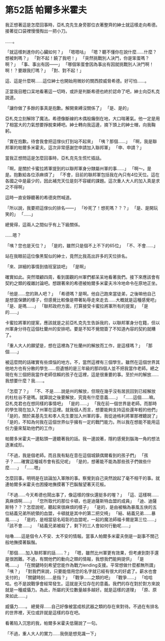 # 第52話 帕爾多米霍夫

我正想著這是怎麼回事時，亞札克先生身旁那位衣著整齊的紳士就這樣走向希德。接著從口袋裡慢慢掏出一把小刀。

......。

「就這樣刺進你的心臟如何？」
「嗯嗯咕」
「嗯？聽不懂你在說什麼......什麼？想被刺嗎？」
「對不起！饒了我吧！」
「突然挑戰別人決鬥，你是笨蛋嗎？啊？」
「事、事出有因——」
「哪個笨蛋會因為事出有因就挑戰別人決鬥啊！啊！？要跟我打嗎？」
「對、對不起！」

這、這是什麼啊......這位紳士也開始用微妙的關西腔威脅希德。好可怕......。

正當我目瞪口呆地看著這一切時，或許是判斷希德也終於認命了吧，紳士向亞札克說道。

「讓你做了多餘的事真是抱歉。解開束縛沒關係了」
「是、是的」

亞札克立刻解除了魔法。希德像斷線的木偶般癱倒在地，大口喘著氣。他一定是用了相當大的力氣想要掙脫束縛吧。紳士轉向我這邊，摘下頭上的紳士帽，向我鞠躬。

「實在抱歉。待會我會把這傢伙打到站不起來」
「咦？那個......」
「啊，我是聯邦軍的帕爾多米霍夫。這次非常感謝您申請加入聯邦軍」
「申、申請？」

當我正想問這是怎麼回事時，亞札克先生慌忙插話。

「啊，是關於卡蜜拉將軍提到的以聯邦軍身分隸屬州軍的事......」
「啊～。是是。抱歉給各位添麻煩了」
「不會，目前的聯邦軍包括我在內只有4位天位。這在各國之中是最少的，因此補充天位是刻不容緩的課題。這次重人大人的加入真是求之不得啊」

這時一直安靜聽著的希德突然喊道。

「所以說，我要把這傢伙的排名——」
「吵死了！想死嗎？？？」
「是、是開玩笑的」
「......」

總覺得，這兩人之間似乎有上下級關係。

......嗯？

「咦？您也是天位？」
「是的，雖然只是個不上不下的65位」
「不、不會......」

站在我眼前這位像黑幫似的紳士，竟然比我高出許多的天位排名。

「來、詳細的事情到值班室談吧」
「是啊」

確實如此。突然環顧四周，看到圍觀的州軍們都呆呆地看著我們。接下來應該會有契約之類的複雜討論吧。想跟著來的希德被帕爾多米霍夫冷冷地命令在原地正坐。

「他是......您的熟人吧？」
「希德嗎？是啊。他自己跑來當徒弟，之後嘛他自己是想當保鑣的樣子，但感覺比較像是帶著恥辱走來走去......大概就是這種感覺吧」
「是、是嗎......」
「聯邦政府方面，打算接受卡蜜拉將軍所有的提案」
「是的......」

卡蜜拉將軍的提案，應該就是之前亞札克先生告訴我的，以聯邦軍身分在籍，但以州軍身分待在這個杜蘭州的安排吧。要是不知不覺間簽了不知道內容的契約就糟了。

「重人大人的願望是，想在這裡為了杜蘭州的解放而工作，是這樣嗎？」
「那個......」

被這麼問的話確實有些煩惱的地方。不，當然這裡有三個學生。雖然在這個世界其他地方也有分散的學生......但遺憾的是三年級的那四個人並不把我當作老師。總之現在有三個把我當作老師信賴的孩子在這裡，這是很重要的事。至於州的解放......我想要什麼？我......。

「怎麼了？」
「不、不是......說是州的解放，但現在幾乎沒有居民回到已經解放的杜杜谷不是嗎。就算說之後要解放，究竟有什麼意義......」
「......這個......嘛。亞札克君也在想同樣的事情吧」
「是的......」
「我在前一個世界是老師。而那時的學生現在加入了州軍在這裡。就我個人而言，想要能夠支持這些還年輕的他們」
「是的，關於美基先生和孝人先生要加入州軍的事，我從迪格利將軍那裡聽說了」
「是的，不知為何我在這個世界似乎擁有一定的戰鬥能力。所以我在想能不能用這份力量來幫助他們的工作」

帕爾多米霍夫一邊點頭一邊聽著我的話。我一邊說著，隱約感覺到腦海一角的想法逐漸成形。

「不過，我是個老師。而且我有點在意在這個城鎮偶爾看到的孩子們」
「孩子？......確實這種城市會有孤兒呢」
「是的，想著能不能為那些孩子們做些什麼......」
「......嗯」

怎麼回事。明明是在談論加入軍隊的事。察覺到自己突然說起了毫不相干的事。就連帕爾多米霍夫也困擾地撫摸著下巴鬍鬚望著天花板。

「不過......今天希德也鬧出事了，像這樣的傢伙還挺多的喔？」
「這、這樣啊......真麻煩啊......」
「您所取代的那位卡頓，也是迪薩斯特血盟的成員」
「迪、迪薩斯特？？？怎麼說呢，聽起來很麻煩的樣子」
「是的，是由被稱為暴風五俠的五位結義兄弟所統領的血盟，卡頓就是其中的第二把交椅」
「結、結義兄弟......暴風......」
「是的，是相當惡名昭彰的血盟呢，一起的魔法師福卡爾是第三位......」
「該不會......」
「結義兄弟被殺了，剩下的三人會如何行動呢......」

咕嚕......這是個令人不安、太不安的情報。當事人帕爾多米霍夫倒是一副事不關己般地撫摸著鬍鬚。

「那個......加入聯邦軍的話......？」
「嗯，雖然比州軍更有效果，但考慮到對手還是很困難。不過，有關他們的動向之類的情報，我想我們能夠提供」
「是嗎......」
「在關鍵時刻希望您能作為戰力lending支援。平常想做什麼都無所謂」
「咦？」
「對我們來說，只要能借用您的名字就已經有很大的好處了。薪水也會支付的」
「關鍵時刻......是指？」
「戰爭......之類的吧」
「戰爭......」
「哈哈哈。也不是說戰爭會經常發生。這就是天位存在的意義。我們的存在對於對方來說就是一種威懾力。為此，所屬的天位數量越多越好。就是這樣的道理」
「原、原來如此......」

威懾力......。
總覺得......自己好像被當成核武器之類的存在來對待。不過在有排名的世界裡，天位或許就是這樣的存在吧。

看著陷入沉思的我，帕爾多米霍夫低聲說了一句。

「不過，重人大人的實力......我倒是想見識一下」